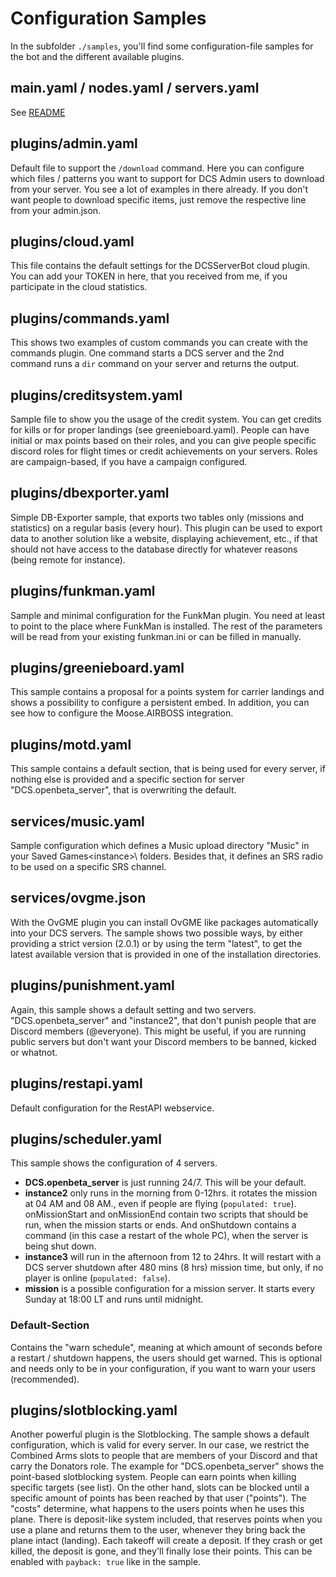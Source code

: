 # Configuration Samples
In the subfolder `./samples`, you'll find some configuration-file samples for the bot and the different available plugins.

## main.yaml / nodes.yaml / servers.yaml
See [README](../../README.md)

## plugins/admin.yaml
Default file to support the `/download` command. Here you can configure which files / patterns you want to support for
DCS Admin users to download from your server. You see a lot of examples in there already. If you don't want people to
download specific items, just remove the respective line from your admin.json.

## plugins/cloud.yaml
This file contains the default settings for the DCSServerBot cloud plugin. You can add your TOKEN in here, that you
received from me, if you participate in the cloud statistics.

## plugins/commands.yaml
This shows two examples of custom commands you can create with the commands plugin. One command starts a DCS server
and the 2nd command runs a `dir` command on your server and returns the output. 

## plugins/creditsystem.yaml
Sample file to show you the usage of the credit system. You can get credits for kills or for proper landings (see
greenieboard.yaml). People can have initial or max points based on their roles, and you can give people specific
discord roles for flight times or credit achievements on your servers. Roles are campaign-based, if you have a 
campaign configured.

## plugins/dbexporter.yaml
Simple DB-Exporter sample, that exports two tables only (missions and statistics) on a regular basis (every hour).
This plugin can be used to export data to another solution like a website, displaying achievement, etc., if that
should not have access to the database directly for whatever reasons (being remote for instance).

## plugins/funkman.yaml
Sample and minimal configuration for the FunkMan plugin. You need at least to point to the place where FunkMan is
installed. The rest of the parameters will be read from your existing funkman.ini or can be filled in manually.

## plugins/greenieboard.yaml
This sample contains a proposal for a points system for carrier landings and shows a possibility to configure a 
persistent embed. In addition, you can see how to configure the Moose.AIRBOSS integration.

## plugins/motd.yaml
This sample contains a default section, that is being used for every server, if nothing else is provided and a specific
section for server "DCS.openbeta_server", that is overwriting the default.

## services/music.yaml
Sample configuration which defines a Music upload directory "Music" in your Saved Games\<instance>\ folders. Besides 
that, it defines an SRS radio to be used on a specific SRS channel.

## services/ovgme.json
With the OvGME plugin you can install OvGME like packages automatically into your DCS servers. The sample shows two
possible ways, by either providing a strict version (2.0.1) or by using the term "latest", to get the latest available
version that is provided in one of the installation directories.

## plugins/punishment.yaml
Again, this sample shows a default setting and two servers. "DCS.openbeta_server" and "instance2", that don't punish
people that are Discord members (@everyone). This might be useful, if you are running public servers but don't want
your Discord members to be banned, kicked or whatnot.

## plugins/restapi.yaml
Default configuration for the RestAPI webservice.

## plugins/scheduler.yaml
This sample shows the configuration of 4 servers. 
* __DCS.openbeta_server__ is just running 24/7. This will be your default.<br>
* __instance2__ only runs in the morning from 0-12hrs. it rotates the mission at 04 AM and 08 AM., even if people are flying
(`populated: true`). onMissionStart and onMissionEnd contain two scripts that should be run, when the mission starts
or ends. And onShutdown contains a command (in this case a restart of the whole PC), when the server is being shut down.<br>
* __instance3__ will run in the afternoon from 12 to 24hrs. It will restart with a DCS server shutdown after 480 mins (8 hrs) 
mission time, but only, if no player is online (`populated: false`).<br>
* __mission__ is a possible configuration for a mission server. It starts every Sunday at 18:00 LT and runs until midnight.

### Default-Section
Contains the "warn schedule", meaning at which amount of seconds before a restart / shutdown happens, the users should 
get warned. This is optional and needs only to be in your configuration, if you want to warn your users (recommended).

## plugins/slotblocking.yaml
Another powerful plugin is the Slotblocking. The sample shows a default configuration, which is valid for every server.
In our case, we restrict the Combined Arms slots to people that are members of your Discord and that carry the Donators
role.
The example for "DCS.openbeta_server" shows the point-based slotblocking system. People can earn points when killing 
specific targets (see list). On the other hand, slots can be blocked until a specific amount of points has been reached
by that user ("points"). The "costs" determine, what happens to the users points when he uses this plane.
There is deposit-like system included, that reserves points when you use a plane and returns them to the user, whenever 
they bring back the plane intact (landing). Each takeoff will create a deposit. If they crash or get killed, 
the deposit is gone, and they'll finally lose their points. This can be enabled with `payback: true` like in 
the sample.
